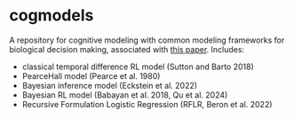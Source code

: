 # cogmodels
A repository for cognitive modeling with common modeling frameworks for biological decision making, associated with [this paper](https://doi.org/10.1101/2023.11.10.566306). Includes:
* classical temporal difference RL model (Sutton and Barto 2018)
* PearceHall model (Pearce et al. 1980)
* Bayesian inference model (Eckstein et al. 2022)
* Bayesian RL model (Babayan et al. 2018, Qu et al. 2024)
* Recursive Formulation Logistic Regression (RFLR, Beron et al. 2022)
